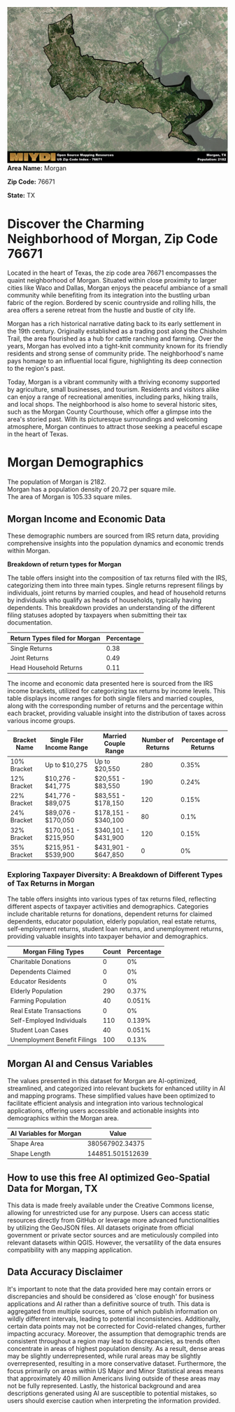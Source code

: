![Image Alt Text](../_images/76671.png)
**Area Name:** Morgan

**Zip Code:** 76671

**State:** TX


# Discover the Charming Neighborhood of Morgan, Zip Code 76671  

Located in the heart of Texas, the zip code area 76671 encompasses the quaint neighborhood of Morgan. Situated within close proximity to larger cities like Waco and Dallas, Morgan enjoys the peaceful ambiance of a small community while benefiting from its integration into the bustling urban fabric of the region. Bordered by scenic countryside and rolling hills, the area offers a serene retreat from the hustle and bustle of city life.

Morgan has a rich historical narrative dating back to its early settlement in the 19th century. Originally established as a trading post along the Chisholm Trail, the area flourished as a hub for cattle ranching and farming. Over the years, Morgan has evolved into a tight-knit community known for its friendly residents and strong sense of community pride. The neighborhood's name pays homage to an influential local figure, highlighting its deep connection to the region's past.

Today, Morgan is a vibrant community with a thriving economy supported by agriculture, small businesses, and tourism. Residents and visitors alike can enjoy a range of recreational amenities, including parks, hiking trails, and local shops. The neighborhood is also home to several historic sites, such as the Morgan County Courthouse, which offer a glimpse into the area's storied past. With its picturesque surroundings and welcoming atmosphere, Morgan continues to attract those seeking a peaceful escape in the heart of Texas.

# Morgan Demographics

The population of Morgan is 2182.  
Morgan has a population density of 20.72 per square mile.  
The area of Morgan is 105.33 square miles.  

## Morgan Income and Economic Data

These demographic numbers are sourced from IRS return data, providing comprehensive insights into the population dynamics and economic trends within Morgan.

**Breakdown of return types for Morgan**

The table offers insight into the composition of tax returns filed with the IRS, categorizing them into three main types. Single returns represent filings by individuals, joint returns by married couples, and head of household returns by individuals who qualify as heads of households, typically having dependents. This breakdown provides an understanding of the different filing statuses adopted by taxpayers when submitting their tax documentation.

| Return Types filed for Morgan                              | Percentage          |
|----------------------------------------------------------|---------------------|
| Single Returns                                            | 0.38 |
| Joint Returns                                             | 0.49 |
| Head Household Returns                                    | 0.11 |

The income and economic data presented here is sourced from the IRS income brackets, utilized for categorizing tax returns by income levels. This table displays income ranges for both single filers and married couples, along with the corresponding number of returns and the percentage within each bracket, providing valuable insight into the distribution of taxes across various income groups.

| Bracket Name       | Single Filer Income Range | Married Couple Range | Number of Returns | Percentage of Returns |
|--------------------|----------------------------|----------------------|-------------------|-----------------------|
| 10% Bracket        | Up to $10,275              | Up to $20,550        | 280 | 0.35% |
| 12% Bracket        | $10,276 - $41,775          | $20,551 - $83,550    | 190 | 0.24% |
| 22% Bracket        | $41,776 - $89,075          | $83,551 - $178,150   | 120 | 0.15% |
| 24% Bracket        | $89,076 - $170,050         | $178,151 - $340,100  | 80 | 0.1% |
| 32% Bracket        | $170,051 - $215,950        | $340,101 - $431,900  | 120 | 0.15% |
| 35% Bracket        | $215,951 - $539,900        | $431,901 - $647,850  | 0 | 0% |

### Exploring Taxpayer Diversity: A Breakdown of Different Types of Tax Returns in Morgan

The table offers insights into various types of tax returns filed, reflecting different aspects of taxpayer activities and demographics. Categories include charitable returns for donations, dependent returns for claimed dependents, educator population, elderly population, real estate returns, self-employment returns, student loan returns, and unemployment returns, providing valuable insights into taxpayer behavior and demographics.

| Morgan Filing Types                    | Count | Percentage |
|--------------------------------------|-------|------------|
| Charitable Donations                 | 0 | 0% |
| Dependents Claimed                   | 0 | 0% |
| Educator Residents                   | 0 | 0% |
| Elderly Population                   | 290 | 0.37% |
| Farming Population                   | 40 | 0.051% |
| Real Estate Transactions             | 0 | 0% |
| Self-Employed Individuals            | 110 | 0.139% |
| Student Loan Cases                   | 40 | 0.051% |
| Unemployment Benefit Filings         | 100 | 0.13% |

## Morgan AI and Census Variables

The values presented in this dataset for Morgan are AI-optimized, streamlined, and categorized into relevant buckets for enhanced utility in AI and mapping programs. These simplified values have been optimized to facilitate efficient analysis and integration into various technological applications, offering users accessible and actionable insights into demographics within the Morgan area.

| AI Variables for Morgan | Value |
|-------------|-------|
| Shape Area | 380567902.34375 |
| Shape Length | 144851.501512639 |

## How to use this free AI optimized Geo-Spatial Data for Morgan, TX

This data is made freely available under the Creative Commons license, allowing for unrestricted use for any purpose. Users can access static resources directly from GitHub or leverage more advanced functionalities by utilizing the GeoJSON files. All datasets originate from official government or private sector sources and are meticulously compiled into relevant datasets within QGIS. However, the versatility of the data ensures compatibility with any mapping application.

## Data Accuracy Disclaimer
It's important to note that the data provided here may contain errors or discrepancies and should be considered as 'close enough' for business applications and AI rather than a definitive source of truth. This data is aggregated from multiple sources, some of which publish information on wildly different intervals, leading to potential inconsistencies. Additionally, certain data points may not be corrected for Covid-related changes, further impacting accuracy. Moreover, the assumption that demographic trends are consistent throughout a region may lead to discrepancies, as trends often concentrate in areas of highest population density. As a result, dense areas may be slightly underrepresented, while rural areas may be slightly overrepresented, resulting in a more conservative dataset. Furthermore, the focus primarily on areas within US Major and Minor Statistical areas means that approximately 40 million Americans living outside of these areas may not be fully represented. Lastly, the historical background and area descriptions generated using AI are susceptible to potential mistakes, so users should exercise caution when interpreting the information provided.
